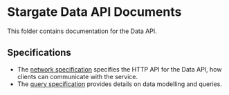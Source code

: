 # Stargate Data API Documents

This folder contains documentation for the Data API.

## Specifications

* The [network specification](dataapi-network-spec.md) specifies the HTTP API for the Data API, how clients can communicate with the service.
* The [query specification](dataapi-spec.md) provides details on data modelling and queries.

